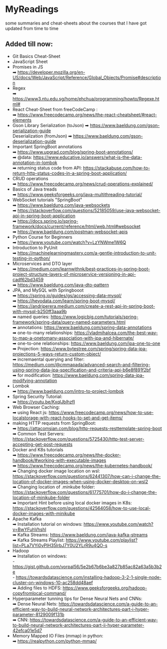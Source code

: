# MyReadings
some summaries and cheat-sheets about the courses that I have got updated from time to time 
## Added till now:
 * Git Basics Cheat-Sheet
 * JavaScript Sheet
 * Promises in JS </br>
   ➡ https://developer.mozilla.org/en-US/docs/Web/JavaScript/Reference/Global_Objects/Promise#description
 * Regex </br>
   ➡ https://www3.ntu.edu.sg/home/ehchua/programming/howto/Regexe.html#
 * React Cheat-Sheet from freeCodeCamp : </br>
   ➡ https://www.freecodecamp.org/news/the-react-cheatsheet/#react-elements
 * Gson Library
   Serialization (toJson) ➡ https://www.baeldung.com/gson-serialization-guide </br>
   Deserialization (fromJson) ➡ https://www.baeldung.com/gson-deserialization-guide
 * Important SpringBoot annotations</br>
   ➡ https://www.upgrad.com/blog/spring-boot-annotations/ </br>
   ➡ @data: https://www.educative.io/answers/what-is-the-data-annotation-in-lombok </br>
   ➡ returning status code from API: https://stackabuse.com/how-to-return-http-status-codes-in-a-spring-boot-application/ </br>
 * CRUD operations </br>
   ➡ https://www.freecodecamp.org/news/crud-operations-explained/
 * Basics of Java treads </br>
   ➡ https://www.geeksforgeeks.org/java-multithreading-tutorial/
 * WebSocket tutorials "SpringBoot" </br>
    ➡ https://www.baeldung.com/java-websockets </br>
    ➡ https://stackoverflow.com/questions/52185059/use-java-websocket-api-in-spring-boot-application </br>
    ➡ https://docs.spring.io/spring-framework/docs/current/reference/html/web.html#websocket </br>
    ➡ https://www.baeldung.com/postman-websocket-apis </br>
 * Python Course for Beginners </br>
   ➡ https://www.youtube.com/watch?v=LzYNWme1W6Q
 * Introduction to PyUnit </br>
   ➡ https://machinelearningmastery.com/a-gentle-introduction-to-unit-testing-in-python/
 * Microservices and DTO layer </br>
   ➡ https://medium.com/learnwithnk/best-practices-in-spring-boot-project-structure-layers-of-microservice-versioning-in-api-cadf62bd3459 </br>
   ➡ https://www.baeldung.com/java-dto-pattern </br>
 * JPA, and MySQL with Springbooot </br>
   ➡ https://spring.io/guides/gs/accessing-data-mysql/ </br>
   ➡ https://hevodata.com/learn/spring-boot-mysql/ </br>
   ➡ https://andriperera.medium.com/create-a-rest-api-in-spring-boot-with-mysql-b250ff3aaa9b </br>
   ➡ named queries: https://www.logicbig.com/tutorials/spring-framework/spring-data/query-named-parameters.html </br>
   ➡ annotations: https://www.baeldung.com/spring-data-annotations </br>
   ➡ one-to-many relationships: https://vladmihalcea.com/the-best-way-to-map-a-onetomany-association-with-jpa-and-hibernate/ </br>
   ➡ one-to-one relationships: https://www.baeldung.com/jpa-one-to-one </br>
   ➡ Projection: https://www.bytestree.com/spring/spring-data-jpa-projections-5-ways-return-custom-object/  </br>
   ➡ incremaental querying and filter: https://medium.com/@cmmapada/advanced-search-and-filtering-using-spring-data-jpa-specification-and-criteria-api-b6e8f891f2bf </br>
   ➡ for modification: https://www.baeldung.com/spring-data-jpa-modifying-annotation
* Lombok </br>
   ➡ https://www.baeldung.com/intro-to-project-lombok
* Spring Security Tutorial: </br>
   ➡ https://youtu.be/KxqlJblhzfI
* Web Browser Caching: </br>
   ➡ using React js: https://www.freecodecamp.org/news/how-to-use-localstorage-with-react-hooks-to-set-and-get-items/
* making HTTP requests from SpringBoot: </br>
   ➡ https://attacomsian.com/blog/http-requests-resttemplate-spring-boot </br>
   ➡ Common Test Servers: https://stackoverflow.com/questions/5725430/http-test-server-accepting-get-post-requests
* Docker and K8s tutorials</br>
   ➡ https://www.freecodecamp.org/news/the-docker-handbook/#working-with-executable-images</br>
   ➡ https://www.freecodecamp.org/news/the-kubernetes-handbook/</br>
   ➡ Changing docker image location on wsl: https://stackoverflow.com/questions/62441307/how-can-i-change-the-location-of-docker-images-when-using-docker-desktop-on-wsl2</br>
   ➡ Changing location of .minkube folder: https://stackoverflow.com/questions/61775701/how-do-i-change-the-location-of-minikube-folder </br>
   ➡ Important Hint before using local docker images in K8s: https://stackoverflow.com/questions/42564058/how-to-use-local-docker-images-with-minikube </br>
* Apache Kafka</br>
   ➡ Installation tutorial on windows: https://www.youtube.com/watch?v=BwYFuhVhshI</br>
   ➡ Kafka Streams: https://www.baeldung.com/java-kafka-streams</br>
   ➡ Kafka Streams Playlist: https://www.youtube.com/playlist?list=PLa7VYi0yPIH35IrbJ7Y0U2YLrR9u4QO-s </br>
* Hadoop </br>
   ➡ Installation on windows: </br>
           - https://gist.github.com/vorpal56/5e2b67b6be3a827b85ac82a63a5b3b2e </br>
           - https://towardsdatascience.com/installing-hadoop-3-2-1-single-node-cluster-on-windows-10-ac258dd48aef </br>
   ➡ Adding files to HDFS: https://www.geeksforgeeks.org/hadoop-copyfromlocal-command/
* Hyperparameter tunning tips for Dense Neural Nets and CNNs: </br>
   ➡ Dense Neural Nets: https://towardsdatascience.com/a-guide-to-an-efficient-way-to-build-neural-network-architectures-part-i-hyper-parameter-8129009f131b </br>
   ➡ CNN: https://towardsdatascience.com/a-guide-to-an-efficient-way-to-build-neural-network-architectures-part-ii-hyper-parameter-42efca01e5d7 </br>
* Memory Mapped IO Files (mmap) in python: </br>
   ➡ https://realpython.com/python-mmap/
    
